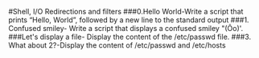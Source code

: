 #Shell, I/O Redirections and filters
###0.Hello World-Write a script that prints “Hello, World”, followed by a new line to the standard output
###1. Confused smiley- Write a script that displays a confused smiley "(Ôo)'.
###Let's display a file- Display the content of the /etc/passwd file.
###3. What about 2?-Display the content of /etc/passwd and /etc/hosts
